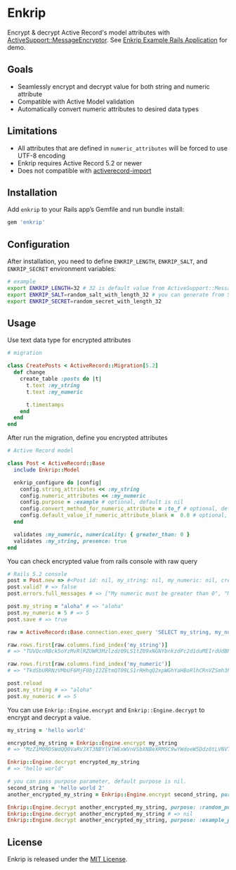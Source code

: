 # Enkrip

Encrypt & decrypt Active Record's model attributes with [ActiveSupport::MessageEncryptor](https://api.rubyonrails.org/v5.2.1/classes/ActiveSupport/MessageEncryptor.html). See [Enkrip Example Rails Application](https://github.com/kuntoaji/enkrip_example) for demo.

## Goals

* Seamlessly encrypt and decrypt value for both string and numeric attribute
* Compatible with Active Model validation
* Automatically convert numeric attributes to desired data types

## Limitations

* All attributes that are defined in `numeric_attributes` will be forced to use UTF-8 encoding
* Enkrip requires Active Record 5.2 or newer
* Does not compatible with [activerecord-import](https://rubygems.org/gems/activerecord-import)

## Installation

Add `enkrip` to your Rails app’s Gemfile and run bundle install:

```ruby
gem 'enkrip'
```

## Configuration

After installation, you need to define `ENKRIP_LENGTH`, `ENKRIP_SALT`, and `ENKRIP_SECRET` environment variables:

```bash
# example
export ENKRIP_LENGTH=32 # 32 is default value from ActiveSupport::MessageEncryptor.key_len
export ENKRIP_SALT=random_salt_with_length_32 # you can generate from SecureRandom.random_bytes(YOUR_ENKRIP_LENGTH)
export ENKRIP_SECRET=random_secret_with_length_32
```

## Usage

Use text data type for encrypted attributes

```ruby
# migration

class CreatePosts < ActiveRecord::Migration[5.2]
  def change
    create_table :posts do |t|
      t.text :my_string
      t.text :my_numeric

      t.timestamps
    end
  end
end
```

After run the migration, define you encrypted attributes

```ruby
# Active Record model

class Post < ActiveRecord::Base
  include Enkrip::Model

  enkrip_configure do |config|
    config.string_attributes << :my_string
    config.numeric_attributes << :my_numeric
    config.purpose = :example # optional, default is nil
    config.convert_method_for_numeric_attribute = :to_f # optional, default is to_i
    config.default_value_if_numeric_attribute_blank =  0.0 # optional, default is 0
  end

  validates :my_numeric, numericality: { greater_than: 0 }
  validates :my_string, presence: true
end
```

You can check encrypted value from rails console with raw query

```ruby
# Rails 5.2 console
post = Post.new => #<Post id: nil, my_string: nil, my_numeric: nil, created_at: nil, updated_at: nil>
post.valid? # => false
post.errors.full_messages # => ["My numeric must be greater than 0", "My string can't be blank"]

post.my_string = "aloha" # => "aloha"
post.my_numeric = 5 # => 5
post.save # => true

raw = ActiveRecord::Base.connection.exec_query 'SELECT my_string, my_numeric FROM posts limit 1'

raw.rows.first[raw.columns.find_index('my_string')]
# => "TUVQcnRBck5oYzMvRlRZUWR3Mzlzdz09LS1tZ09xNGNYbnkzdFc2d1duMEIrdUdBPT0=--ffae1f04753ca5c636915746a4c6fccf81897138"

raw.rows.first[raw.columns.find_index('my_numeric')]
# => "TkdSbURRNzVMbUF6MjF0bjI2ZEtmQT09LS1rRHhqQ2xpWGhYaHBoRlhCRnVZSmh3PT0=--74e45e6c96df78258a1731994a71a74c5047d655"

post.reload
post.my_string # => "aloha"
post.my_numeric # => 5
```

You can use `Enkrip::Engine.encrypt` and `Enkrip::Engine.decrypt` to encrypt and decrypt a value.

```ruby
my_string = 'hello world'

encrypted_my_string = Enkrip::Engine.encrypt my_string
# => "MzZ1M0RDSWdQQ0VaRVJXT3NBYlVTWExWVnVSbXNBeXRMSC9wYWdoeW5Ddz0tLVNVT2l6NDJCd1ZxbW1lYnl2eC9PakE9PQ==--c7436c403595c18fef802a51be29f73d5bb73f19"

Enkrip::Engine.decrypt encrypted_my_string
# => "hello world"

# you can pass purpose parameter, default purpose is nil.
second_string = 'hello world 2'
another_encrypted_my_string = Enkrip::Engine.encrypt second_string, purpose: :example_purpose

Enkrip::Engine.decrypt another_encrypted_my_string, purpose: :random_purpose # => nil
Enkrip::Engine.decrypt another_encrypted_my_string # => nil
Enkrip::Engine.decrypt another_encrypted_my_string, purpose: :example_purpose # => "hello world 2"


```

## License

Enkrip is released under the [MIT License](https://opensource.org/licenses/MIT).
